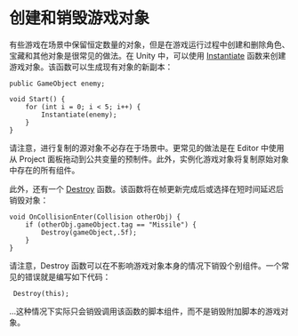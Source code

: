 创建和销毁游戏对象
===================================


有些游戏在场景中保留恒定数量的对象，但是在游戏运行过程中创建和删除角色、宝藏和其他对象是很常见的做法。在 Unity 中，可以使用 [Instantiate](../ScriptReference/Object.Instantiate.html) 函数来创建游戏对象。该函数可以生成现有对象的新副本：



````
public GameObject enemy;

void Start() {
	for (int i = 0; i < 5; i++) {
		Instantiate(enemy);
	}
} 

````

请注意，进行复制的源对象不必存在于场景中。更常见的做法是在 Editor 中使用从 Project 面板拖动到公共变量的预制件。此外，实例化游戏对象将复制原始对象中存在的所有组件。

此外，还有一个 [Destroy](../ScriptReference/Object.Destroy.html) 函数。该函数将在帧更新完成后或选择在短时间延迟后销毁对象：



````
void OnCollisionEnter(Collision otherObj) {
    if (otherObj.gameObject.tag == "Missile") {
        Destroy(gameObject,.5f);
    }
}

````

请注意，Destroy 函数可以在不影响游戏对象本身的情况下销毁个别组件。一个常见的错误就是编写如下代码：


	 Destroy(this);

...这种情况下实际只会销毁调用该函数的脚本组件，而不是销毁附加脚本的游戏对象。
